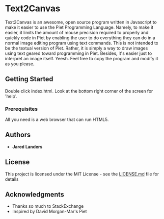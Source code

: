 # Text2Canvas

Text2Canvas is an awesome, open source program written in Javascript to make it
easier to use the Piet Programming Language. Namely, to make it easier, it
limits the amount of mouse precision required to properly and quickly code in
Piet by enabling the user to do everything they can do in a normal image editing
program using text commands. This is not intended to be the textual version
of Piet. Rather, it is simply a way to draw images using text geared toward
programming in Piet. Besides, it's easier just to interpret an image itself.
Yeesh. Feel free to copy the program and modify it as you please.

## Getting Started

Double click index.html. Look at the bottom right corner of the screen for 'help'.

### Prerequisites

All you need is a web browser that can run HTML5.

## Authors

* **Jared Landers**

## License

This project is licensed under the MIT License - see the [LICENSE.md](LICENSE.md) file for details

## Acknowledgments

* Thanks so much to StackExchange
* Inspired by David Morgan-Mar's Piet
